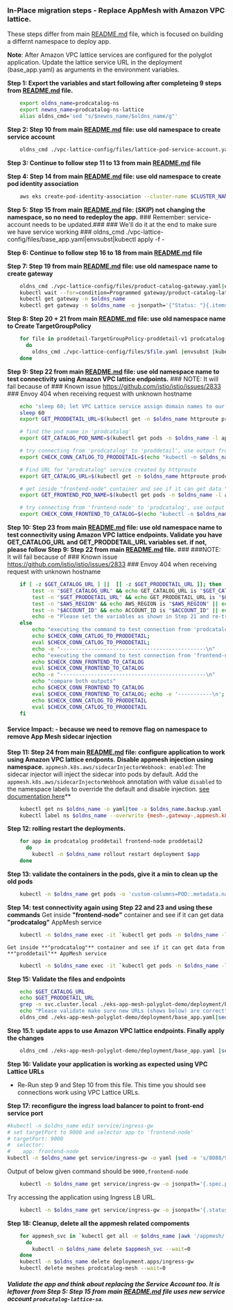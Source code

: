 ### In-Place migration steps - Replace AppMesh with Amazon VPC lattice. 
These steps differ from main [README.md](README.md) file, which is focused on building a differnt namespace to deploy app.

**Note**: After Amazon VPC lattice services are configured for the polyglot application. Update the lattice service URL in the deployment (base_app.yaml) as arguments in the environment variables.

**Step 1: Export the variables and start following after completeing 9 steps from [README.md](README.md) file.**

```bash
	export oldns_name=prodcatalog-ns
	export newns_name=prodcatalog-ns-lattice
	alias oldns_cmd='sed "s/$newns_name/$oldns_name/g"'
```

**Step 2: Step 10 from main [README.md](README.md) file: use old namespace to create service account**

```bash
	oldns_cmd ./vpc-lattice-config/files/lattice-pod-service-account.yaml|envsubst|kubectl apply -f -
```

**Step 3: Continue to follow step 11 to 13 from main [README.md](README.md) file**

**Step 4: Step 14 from main [README.md](README.md) file: use old namespace to create pod identity association**

```bash
	aws eks create-pod-identity-association --cluster-name $CLUSTER_NAME --role-arn $VPCLatticeProdcatalogIAMRoleArn --namespace $oldns_name --service-account prodcatalog-lattice-sa
```

**Step 5: Step 15 from main [README.md](README.md) file: (***SKIP***) not changing the namespace, so no need to redeploy the app.**
	### Remember: service-account needs to be updated.###
	### We'll do it at the end to make sure we have service working
	### oldns_cmd ./vpc-lattice-config/files/base_app.yaml|envsubst|kubectl apply -f -

**Step 6: Continue to follow step 16 to 18 from main [README.md](README.md) file**

**Step 7: Step 19 from main [README.md](README.md) file: use old namespace name to create gateway**

```bash
	oldns_cmd ./vpc-lattice-config/files/product-catalog-gateway.yaml|envsubst|kubectl apply -f -
	kubectl wait --for=condition=Programmed gateway/product-catalog-lattice-gw -n $oldns_name
	kubectl get gateway -n $oldns_name
	kubectl get gateway -n $oldns_name -o jsonpath='{"Status: "}{.items[*].status.conditions[1].reason}{", "}{"Reason_or_DNS_Name: "}{.items[*].status.conditions[1].message}{"\n"}'
```

**Step 8: Step 20 + 21 from main [README.md](README.md) file: use old namespace name to Create TargetGroupPolicy**

```bash
	for file in proddetail-TargetGroupPolicy-proddetail-v1 prodcatalog-TargetGroupPolicy frontend-node-TargetGroupPolicy proddetail-HTTPRoute prodcatalog-HTTPRoute frontend-node-HTTPRoute
	  do
		oldns_cmd ./vpc-lattice-config/files/$file.yaml |envsubst |kubectl apply -f -
	done
```

**Step 9: Step 22 from main [README.md](README.md) file: use old namespace name to test connectivity using Amazon VPC lattice endpoints.**
	### NOTE: It will fail because of ### Known issue https://github.com/istio/istio/issues/2833 ### Envoy 404 when receiving request with unknown hostname	

```bash
	echo 'sleep 60; let VPC Lattice service assign domain names to our httproutes'
	sleep 60
    export GET_PRODDETAIL_URL=$(kubectl get -n $oldns_name httproute proddetail-httproute -o jsonpath='{.metadata.annotations.application-networking\.k8s\.aws/lattice-assigned-domain-name}')

    # find the pod name in 'prodcatalog'
    export GET_CATALOG_POD_NAME=$(kubectl get pods -n $oldns_name -l app=prodcatalog -o jsonpath='{.items[].metadata.name}')

    # try connecting from 'prodcatalog' to 'proddetail', use output from prvious command to replace 'GET_PRODDETAIL_URL'
    export CHECK_CONN_CATLOG_TO_PRODDETAIL=$(echo "kubectl -n $oldns_name exec -it ${GET_CATALOG_POD_NAME} -c prodcatalog -- curl ${GET_PRODDETAIL_URL}:3000/catalogDetail 2>&1|jq -s") 

    # Find URL for "prodcatalog" service created by httproute
    export GET_CATALOG_URL=$(kubectl get -n $oldns_name httproute prodcatalog-httproute -o jsonpath='{.metadata.annotations.application-networking\.k8s\.aws/lattice-assigned-domain-name}')

    # get inside "frontend-node" container and see if it can get data "prodcatalog" AppMesh service
    export GET_FRONTEND_POD_NAME=$(kubectl get pods -n $oldns_name -l app=frontend-node -o jsonpath='{.items[].metadata.name}')

    # try connecting from 'frontend-node' to 'prodcatalog', use output from prvious command to replace 'GET_CATALOG_URL'
    export CHECK_CONN_FRONTEND_TO_CATALOG=$(echo "kubectl -n $oldns_name exec -it ${GET_FRONTEND_POD_NAME} -c frontend-node -- curl ${GET_CATALOG_URL}:5000/products/ 2>&1|jq -s") 
```

**Step 10: Step 23 from main [README.md](README.md) file: use old namespace name to test connectivity using Amazon VPC lattice endpoints. Validate you have GET_CATALOG_URL and GET_PRODDETAIL_URL variables set. if not, please follow Step 9: Step 22 from main [README.md](README.md) file.**
	### ###NOTE:  It will fail because of ### Known issue https://github.com/istio/istio/issues/2833 ### Envoy 404 when receiving request with unknown hostname	

```bash
    if [ -z $GET_CATALOG_URL ] ||  [[ -z $GET_PRODDETAIL_URL ]]; then
        test -n "$GET_CATALOG_URL" && echo GET_CATALOG_URL is "$GET_CATALOG_URL" || echo GET_CATALOG_URL is not set
        test -n "$GET_PRODDETAIL_URL" && echo GET_PRODDETAIL_URL is "$GET_PRODDETAIL_URL" || echo GET_PRODDETAIL_URL is not set
        test -n "$AWS_REGION" && echo AWS_REGION is "$AWS_REGION" || echo AWS_REGION is not set
        test -n "$ACCOUNT_ID" && echo ACCOUNT_ID is "$ACCOUNT_ID" || echo ACCOUNT_ID is not set
        echo -e "Please set the variables as shown in Step 21 and re-try \n"
    else
        echo "executing the command to test connection from 'prodcatalog' to 'proddetail' using Amazon VPC lattice endponts."; echo
		echo $CHECK_CONN_CATLOG_TO_PRODDETAIL;
        eval $CHECK_CONN_CATLOG_TO_PRODDETAIL;
        echo -e "-----------------------------------------------\n"
        echo "executing the command to test connection from 'frontend-node' to 'prodcatalog' using Amazon VPC lattice endponts."; echo
		echo $CHECK_CONN_FRONTEND_TO_CATALOG
        eval $CHECK_CONN_FRONTEND_TO_CATALOG
        echo -e "-----------------------------------------------\n"
        echo "compare both outputs"
		echo $CHECK_CONN_FRONTEND_TO_CATALOG
        eval $CHECK_CONN_FRONTEND_TO_CATALOG; echo -e '-----------\n';
		echo $CHECK_CONN_CATLOG_TO_PRODDETAIL
		eval $CHECK_CONN_CATLOG_TO_PRODDETAIL
    fi
```

#### **Service Impact**: - because we need to remove flag on namespace to remove App Mesh sidecar injection ####

**Step 11: Step 24 from main [README.md](README.md) file: configure application to work using Amazon VPC lattice endponts.**
	**Disable appmesh injection using namespace.** `appmesh.k8s.aws/sidecarInjectorWebhook: enabled`: The sidecar injector will inject the sidecar into pods by default. Add the `appmesh.k8s.aws/sidecarInjectorWebhook` annotation with value `disabled` to the namespace labels to override the default and disable injection. [see documentation here](https://aws.github.io/aws-app-mesh-controller-for-k8s/reference/injector/)**
		
``` bash
	kubectl get ns $oldns_name -o yaml|tee -a $oldns_name.backup.yaml
	kubectl label ns $oldns_name --overwrite {mesh-,gateway-,appmesh.k8s.aws/sidecarInjectorWebhook-}
```



**Step 12:	rolling restart the deployments.**

```bash		
	for app in prodcatalog proddetail frontend-node proddetail2
	  do
		kubectl -n $oldns_name rollout restart deployment $app
	done
```

**Step 13: validate the containers in the pods, give it a min to clean up the old pods**

```bash
	kubectl -n $oldns_name get pods -o 'custom-columns=POD:.metadata.name,CONTAINER:.spec.containers[*].name' |egrep -i 'prodcatalog|proddetail|frontend-node|proddetail2'
```
	
**Step 14: test connectivity again using Step 22 and 23 and using these commands**
	Get inside **"frontend-node"** container and see if it can get data **"prodcatalog"** AppMesh service

```bash
	kubectl -n $oldns_name exec -it `kubectl get pods -n $oldns_name -l app=frontend-node -o jsonpath='{.items[].metadata.name}'` -c frontend-node -- curl http://prodcatalog.prodcatalog-ns.svc.cluster.local:5000/products/ 2>&1|jq -s
```

	Get inside **"prodcatalog"** container and see if it can get data from **"proddetail"** AppMesh service

```bash
	kubectl -n $oldns_name exec -it `kubectl get pods -n $oldns_name -l app=prodcatalog -o jsonpath='{.items[].metadata.name}'` -c prodcatalog -- curl http://proddetail.prodcatalog-ns.svc.cluster.local:3000/catalogDetail 2>&1|jq -s
```

**Step 15: Validate the files and endpoints**

```bash
	echo $GET_CATALOG_URL
	echo $GET_PRODDETAIL_URL
	grep -n svc.cluster.local ./eks-app-mesh-polyglot-demo/deployment/base_app.yaml
	echo "Please validate make sure new URLs (shows below) are correct"		
	oldns_cmd ./eks-app-mesh-polyglot-demo/deployment/base_app.yaml|sed -e "s/prodcatalog.prodcatalog-ns.svc.cluster.local/$GET_CATALOG_URL/g" -e "s/proddetail.prodcatalog-ns.svc.cluster.local/$GET_PRODDETAIL_URL/g" |envsubst |egrep -n ':5000/products/|:3000/catalogDetail'
```

**Step 15.1: update apps to use Amazon VPC lattice endpoints. Finally apply the changes**

```bash
	oldns_cmd ./eks-app-mesh-polyglot-demo/deployment/base_app.yaml |sed -e "s/prodcatalog.prodcatalog-ns.svc.cluster.local/$GET_CATALOG_URL/g" -e "s/proddetail.prodcatalog-ns.svc.cluster.local/$GET_PRODDETAIL_URL/g"|envsubst|kubectl apply -f -
```

**Step 16: Validate your application is working as expected using VPC Lattice URLs**
+ Re-Run step 9 and Step 10 from this file. This time you should see connections work using VPC Lattice URLs.

**Step 17: reconfigure the ingress load balancer to point to front-end service port**

```bash
#kubectl -n $oldns_name edit service/ingress-gw
# set targetPort to 9000 and selector app to 'frontend-node'
# targetPort: 9000
#  selector:
#    app: frontend-node
kubectl -n $oldns_name get service/ingress-gw -o yaml |sed -e 's/8088/9000/g' -e "s/app:.*/app: frontend-node/"|kubectl apply -f -

```
Output of below given command should be `9000,frontend-node`

```bash
	kubectl -n $oldns_name get service/ingress-gw -o jsonpath='{.spec.ports[0].targetPort},{.spec.selector.app}'
```

Try accessing the application using Ingress LB URL.

```bash
	kubectl -n $oldns_name get service/ingress-gw -o jsonpath='{.status.loadBalancer.ingress[0].hostname}'
```

**Step 18: Cleanup, delete all the appmesh related compoments**
```bash
	for appmesh_svc in `kubectl get all -n $oldns_name |awk '/appmesh/ {print $1}'`
	  do
		kubectl -n $oldns_name delete $appmesh_svc --wait=0
	done
	kubectl -n $oldns_name delete deployment.apps/ingress-gw
	kubectl delete meshes prodcatalog-mesh --wait=0
```
##### Validate the app and think about replacing the Service Account too. It is leftover from Step 5: Step 15 from main [README.md](README.md) file uses new service account `prodcatalog-lattice-sa`.